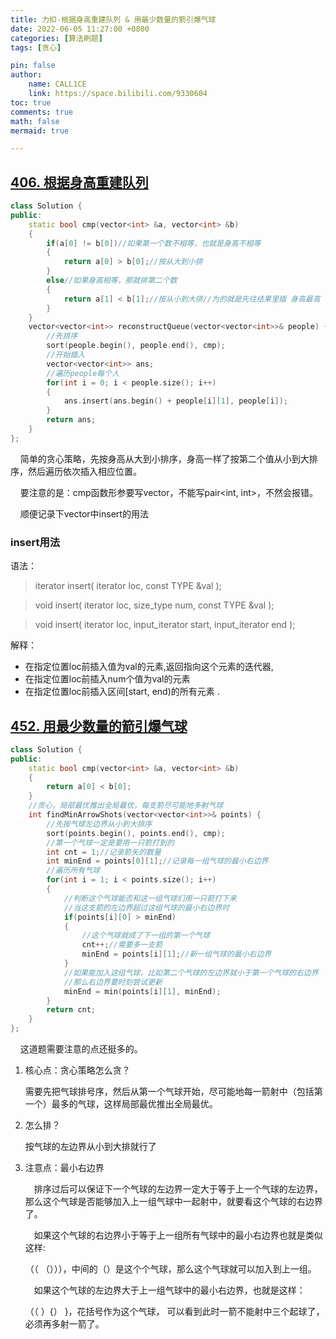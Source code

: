 ```yaml
---
title: 力扣-根据身高重建队列 & 用最少数量的箭引爆气球
date: 2022-06-05 11:27:00 +0800
categories: [算法刷题]
tags: [贪心]

pin: false
author: 
    name: CALL1CE
    link: https://space.bilibili.com/9330604
toc: true
comments: true
math: false
mermaid: true

---
```


## [406. 根据身高重建队列](https://leetcode.cn/problems/queue-reconstruction-by-height/)

```cpp
class Solution {
public:
    static bool cmp(vector<int> &a, vector<int> &b)
    {
        if(a[0] != b[0])//如果第一个数不相等，也就是身高不相等
        {
            return a[0] > b[0];//按从大到小排
        }
        else//如果身高相等，那就排第二个数
        {
            return a[1] < b[1];//按从小到大排//为的就是先往结果里插 身高最高 而且 前面比他高的人数最少 的人
        }
    }
    vector<vector<int>> reconstructQueue(vector<vector<int>>& people) {
        //先排序
        sort(people.begin(), people.end(), cmp);
        //开始插入
        vector<vector<int>> ans;
        //遍历people每个人
        for(int i = 0; i < people.size(); i++)
        {
            ans.insert(ans.begin() + people[i][1], people[i]);
        }
        return ans;
    }
};
```

    简单的贪心策略，先按身高从大到小排序，身高一样了按第二个值从小到大排序，然后遍历依次插入相应位置。

    要注意的是：cmp函数形参要写vector<int>，不能写pair<int, int>，不然会报错。

    顺便记录下vector中insert的用法

### insert用法

语法：

>  iterator insert( iterator loc, const TYPE &val );

>   void insert( iterator loc, size_type num, const TYPE &val );

>   void insert( iterator loc, input_iterator start, input_iterator end );

解释：

- 在指定位置loc前插入值为val的元素,返回指向这个元素的迭代器,
- 在指定位置loc前插入num个值为val的元素
- 在指定位置loc前插入区间[start, end)的所有元素 .

## [452. 用最少数量的箭引爆气球](https://leetcode.cn/problems/minimum-number-of-arrows-to-burst-balloons/)

```cpp
class Solution {
public:
    static bool cmp(vector<int> &a, vector<int> &b)
    {
        return a[0] < b[0];
    }
    //贪心，局部最优推出全局最优，每支箭尽可能地多射气球
    int findMinArrowShots(vector<vector<int>>& points) {
        //先按气球左边界从小到大排序
        sort(points.begin(), points.end(), cmp);
        //第一个气球一定是要用一只箭打到的
        int cnt = 1;//记录箭矢的数量
        int minEnd = points[0][1];//记录每一组气球的最小右边界
        //遍历所有气球
        for(int i = 1; i < points.size(); i++)
        {
            //判断这个气球能否和这一组气球们用一只箭打下来
            //当这支箭的左边界超过这组气球的最小右边界时
            if(points[i][0] > minEnd)
            {
                //这个气球就成了下一组的第一个气球
                cnt++;//需要多一支箭
                minEnd = points[i][1];//新一组气球的最小右边界
            }
            //如果能加入这组气球，比如第二个气球的左边界就小于第一个气球的右边界
            //那么右边界要时刻尝试更新
            minEnd = min(points[i][1], minEnd);
        }
        return cnt;
    }
};
```

    这道题需要注意的点还挺多的。

1. 核心点：贪心策略怎么贪？
   
   需要先把气球排号序，然后从第一个气球开始，尽可能地每一箭射中（包括第一个）最多的气球，这样局部最优推出全局最优。

2. 怎么排？
   
   按气球的左边界从小到大排就行了

3. 注意点：最小右边界
   
   &emsp;排序过后可以保证下一个气球的左边界一定大于等于上一个气球的左边界，那么这个气球是否能够加入上一组气球中一起射中，就要看这个气球的右边界了。
   
   &emsp;如果这个气球的右边界小于等于上一组所有气球中的最小右边界也就是类似这样: 
   
   （（          （））），中间的（）是这个个气球，那么这个气球就可以加入到上一组。
   
   &emsp;如果这个气球的左边界大于上一组气球中的最小右边界，也就是这样：
   
   （（              ）{）      }，花括号作为这个气球，  可以看到此时一箭不能射中三个起球了，必须再多射一箭了。          
